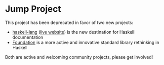 # Jump Project

This project has been deprecated in favor of two new projects:

* [haskell-lang](https://github.com/haskell-lang/haskell-lang) ([live
  website](https://haskell-lang.org)) is the new destination for Haskell
  documentation
* [Foundation](https://github.com/haskell-foundation/foundation) is a more
  active and innovative standard library rethinking in Haskell

Both are active and welcoming community projects, please get involved!
